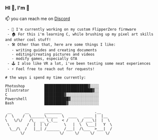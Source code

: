 ### HI 👋, I'm 🔧
📫 you can reach me on [Discord](https://discord.com/users/875367612001943583)  
                                     

``` 
 - 🔧 I'm currently working on my custom FlipperZero firmware
 - 🏠 For this i'm learning C, while brushing up my pixel art skills and other cool stuff!
 - 🛠️ Other than that, here are some things I like:
   - writing guides and creating documents
   - editing/creating pictures and videos
   - modify games, especially GTA
 - 🕹️ I also like VR a lot, i've been testing some neat experiences
 - ⚡ Feel free to reach out for requests!
```
```
# the ways i spend my time currently:
```
```text
Photoshop         ████████████████████▓░░░░
Illustrator       ██████████████████████▓░░
C                 █████████▓░░░░░░░░░░░░░░░
Powershell        ███████████▓░░░░░░░░░░░░░
Bash              ██████████▓░░░░░░░░░░░░░░
```

```                                       
 __      __       ________               .__                  
/  \    /  \______\_____  \  ____   ____ |  |__               
\   \/\/   /\_  __ \_(__  < /    \_/ ___\|  |  \              
 \        /  |  | \/       \   |  \  \___|   Y  \             
  \__/\  /   |__| /______  /___|  /\___  >___|  /             
       \/                \/     \/     \/     \/              
         
```  
<!--
**wrenchathome/wrenchathome** is a ✨ _special_ ✨ repository because its `README.md` (this file) appears on your GitHub profile.
### Hi there 👋
<br />

Here are some ideas to get you started:

- 🔭 I’m currently working on ...
- 🌱 I’m currently learning ...
- 👯 I’m looking to collaborate on ...
- 🤔 I’m looking for help with ...
- 💬 Ask me about ...
- 📫 How to reach me: ...
- 😄 Pronouns: ...
- ⚡ Fun fact: ...
-->
